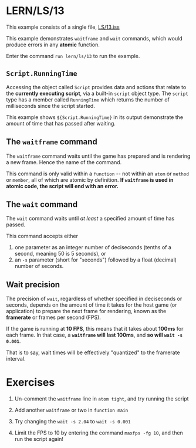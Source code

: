 # LERN/LS/13
This example consists of a single file, [LS/13.iss](13.iss)

This example demonstrates ```waitframe``` and ```wait``` commands, which would produce errors in any **atomic** function.

Enter the command ```run lern/ls/13``` to run the example.

## ```Script.RunningTime```
Accessing the object called ```Script``` provides data and actions that relate to the **currently executing script**, via a built-in ```script``` object type. The ```script``` type has a member called ```RunningTime``` which returns the number of milliseconds since the script started.

This example shows ```${Script.RunningTime}``` in its output demonstrate the amount of time that has passed after waiting.

## The ```waitframe``` command
The ```waitframe``` command waits until the game has prepared and is rendering a new frame. Hence the name of the command.

This command is only valid within a ```function``` -- not within an ```atom``` or ```method``` or ```member```, all of which are atomic by definition. **If ```waitframe``` is used in atomic code, the script will end with an error.**

## The ```wait``` command
The ```wait``` command waits until *at least* a specified amount of time has passed. 

This command accepts either 
1. one parameter as an integer number of deciseconds (tenths of a second, meaning 50 is 5 seconds), or
2. an ```-s``` parameter (short for "```s```econds") followed by a float (decimal) number of seconds.

## Wait precision
The precision of ```wait```, regardless of whether specified in deciseconds or seconds, depends on the amount of time it takes for the host game (or application) to prepare the next frame for rendering, known as the **framerate** or frames per second (FPS).

If the game is running at **10 FPS**, this means that it takes about **100ms** for each frame. In that case, a **```waitframe``` will last 100ms**, and **so will ```wait -s 0.001```**.

That is to say, wait times will be effectively "quantized" to the framerate interval.

# Exercises
1. Un-comment the ```waitframe``` line in ```atom tight```, and try running the script

2. Add another ```waitframe``` or two in ```function main```

3. Try changing the ```wait -s 2.04``` to ```wait -s 0.001```

4. Limit the FPS to 10 by entering the command ```maxfps -fg 10```, and then run the script again!